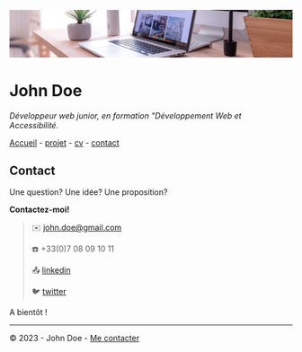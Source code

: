 ![desk banner](img/desk-banner.jpg)

# John Doe

*Développeur web junior, en formation "Développement Web et Accessibilité.*

[Accueil](README.md) - [projet](projet.md) - [cv](cv.md) - [contact](contact.md)

## Contact

Une question? Une idée? Une proposition?

**Contactez-moi!**

> :envelope: <john.doe@gmail.com>
> 
> :telephone: +33(0)7 08 09 10 11
> 
> :outbox_tray: [linkedin](https://fr.linkedin.com/)
> 
> :bird: [twitter](https://twitter.com/?lang=fr)

A bientôt !

- - -

© 2023 - John Doe - [Me contacter](contact.md)